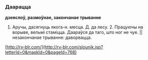 ### Даарацца
**дзеяслоў, размоўнае, закончанае трыванне**

1. Аручы, дасягнуць якога-н. месца. Д. да лесу. 2. Працуючы на ворыве, вельмі стаміцца. Даараўся да таго, што ног не чуе. || незакончанае трыванне: даворвацца.

<a rel="author">[http://rv-blr.com/](http://rv-blr.com/slounik.jsp?letterId=0&maskId=0&pageId=768)</a>
